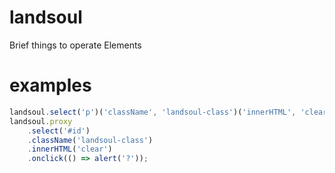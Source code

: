 # landsoul

Brief things to operate Elements

# examples

```javascript
landsoul.select('p')('className', 'landsoul-class')('innerHTML', 'clear')('onclick', () => alert('?'));
landsoul.proxy
    .select('#id')
    .className('landsoul-class')
    .innerHTML('clear')
    .onclick(() => alert('?'));
```
